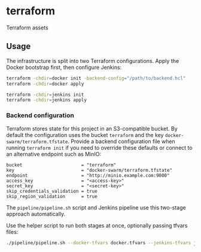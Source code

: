 # terraform
Terraform assets

## Usage

The infrastructure is split into two Terraform configurations. Apply the Docker bootstrap first, then configure Jenkins:

```bash
terraform -chdir=docker init -backend-config="/path/to/backend.hcl"
terraform -chdir=docker apply

terraform -chdir=jenkins init
terraform -chdir=jenkins apply
```

### Backend configuration

Terraform stores state for this project in an S3-compatible bucket. By default the
configuration uses the bucket `terraform` and the key `docker-swarm/terraform.tfstate`.
Provide a backend configuration file when running `terraform init` if you need to
override these defaults or connect to an alternative endpoint such as MinIO:

```hcl
bucket                      = "terraform"
key                         = "docker-swarm/terraform.tfstate"
endpoint                    = "http://minio.example.com:9000"
access_key                  = "<access-key>"
secret_key                  = "<secret-key>"
skip_credentials_validation = true
skip_region_validation      = true
```

The `pipeline/pipeline.sh` script and Jenkins pipeline use this two-stage approach automatically.

Use the helper script to run both stages at once, optionally passing tfvars files:

```bash
./pipeline/pipeline.sh --docker-tfvars docker.tfvars --jenkins-tfvars jenkins.tfvars
```
